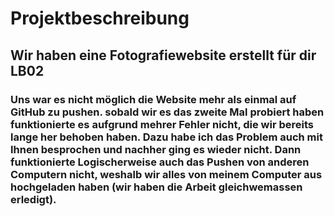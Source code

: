 # Projektbeschreibung
## Wir haben eine Fotografiewebsite erstellt für dir LB02
### Uns war es nicht möglich die Website mehr als einmal auf GitHub zu pushen. sobald wir es das zweite Mal probiert haben funktionierte es aufgrund mehrer Fehler nicht, die wir bereits lange her behoben haben. Dazu habe ich das Problem auch mit Ihnen besprochen und nachher ging es wieder nicht. Dann funktionierte Logischerweise auch das Pushen von anderen Computern nicht, weshalb wir alles von meinem Computer aus hochgeladen haben (wir haben die Arbeit gleichwemassen erledigt).
